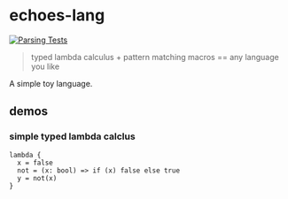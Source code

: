 # echoes-lang
[![Parsing Tests](https://github.com/NeilKleistGao/echoes-lang/actions/workflows/parsing_tests.yml/badge.svg?branch=main)](https://github.com/NeilKleistGao/echoes-lang/actions/workflows/parsing_tests.yml)

> typed lambda calculus + pattern matching macros == any language you like

A simple toy language.

## demos
### simple typed lambda calclus
```
lambda {
  x = false
  not = (x: bool) => if (x) false else true
  y = not(x)
}
```

